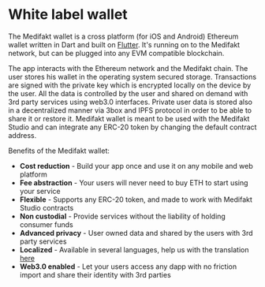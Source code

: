# White label wallet

The Medifakt wallet is a cross platform \(for iOS and Android\) Ethereum wallet written in Dart and built on [Flutter](http://https//flutter.dev/). It's running on to the Medifakt network, but can be plugged into any EVM compatible blockchain.

The app interacts with the Ethereum network and the Medifakt chain. The user stores his wallet in the operating system secured storage. Transactions are signed with the private key which is encrypted locally on the device by the user. All the data is controlled by the user and shared on demand with 3rd party services using web3.0 interfaces. Private user data is stored also in a decentralized manner via 3box and IPFS protocol in order to be able to share it or restore it. Medifakt wallet is meant to be used with the Medifakt Studio and can integrate any ERC-20 token by changing the default contract address.

Benefits of the Medifakt wallet:

* **Cost reduction** - Build your app once and use it on any  mobile and web platform
* **Fee abstraction** - Your users will never need to buy ETH to start using your service
* **Flexible** - Supports any ERC-20 token, and made to work with Medifakt Studio contracts 
* **Non custodial** - Provide services without the liability of holding consumer funds
* **Advanced privacy**  -  User owned data and shared by the users with 3rd party services
* **Localized** - Available in several languages, help us with the translation [here](https://lokalise.co/public/783082135d36f14996c804.53212944/)
* **Web3.0 enabled** - Let your users access any dapp with no friction import and share their identity with 3rd parties

